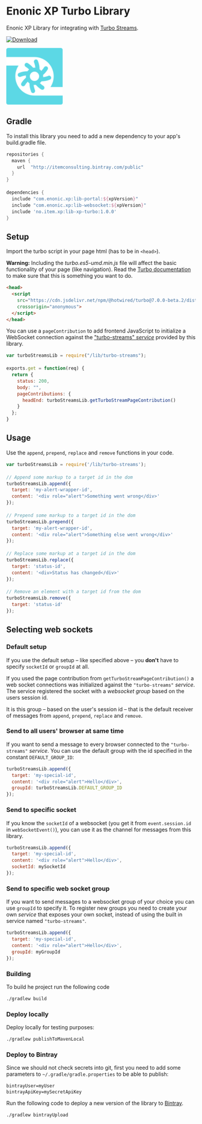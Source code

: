 # Enonic XP Turbo Library

Enonic XP Library for integrating with [Turbo Streams](https://turbo.hotwire.dev/reference/streams).

[ ![Download](https://api.bintray.com/packages/itemconsulting/public/no.item.xp.lib-xp-turbo/images/download.svg?version=1.0.0) ](https://bintray.com/itemconsulting/public/no.item.xp.lib-xp-turbo/1.0.0/link)


<img src="https://github.com/ItemConsulting/lib-xp-turbo/raw/main/docs/icon.svg?sanitize=true" width="150">

## Gradle

To install this library you need to add a new dependency to your app's build.gradle file.

```groovy
repositories {
  maven {
    url  "http://itemconsulting.bintray.com/public"
  }
}

dependencies {
  include "com.enonic.xp:lib-portal:${xpVersion}"
  include "com.enonic.xp:lib-websocket:${xpVersion}"
  include 'no.item.xp:lib-xp-turbo:1.0.0'
}
```

## Setup

Import the turbo script in your page html (has to be in `<head>`).

**Warning:** Including the *turbo.es5-umd.min.js* file will affect the basic functionality of your page (like navigation). 
Read the [Turbo documentation](https://turbo.hotwire.dev/handbook/introduction) to make sure that this is something you 
want to do.

```html  
<head>
  <script
    src="https://cdn.jsdelivr.net/npm/@hotwired/turbo@7.0.0-beta.2/dist/turbo.es5-umd.min.js"
    crossorigin="anonymous">
  </script>
</head>
```

You can use a `pageContribution` to add frontend JavaScript to initialize a WebSocket connection against the 
["turbo-streams" *service*](./src/main/resources/services/turbo-streams/turbo-streams.ts) provided by this library.

```javascript
var turboStreamsLib = require("/lib/turbo-streams");

exports.get = function(req) {
  return {
    status: 200,
    body: "",
    pageContributions: {
      headEnd: turboStreamsLib.getTurboStreamPageContribution()
    }
  };
}
```
## Usage

Use the `append`, `prepend`, `replace` and `remove` functions in your code.

```javascript
var turboStreamsLib = require('/lib/turbo-streams');

// Append some markup to a target id in the dom
turboStreamsLib.append({
  target: 'my-alert-wrapper-id', 
  content: '<div role="alert">Something went wrong</div>'
});

// Prepend some markup to a target id in the dom
turboStreamsLib.prepend({
  target: 'my-alert-wrapper-id', 
  content: '<div role="alert">Something else went wrong</div>'
});

// Replace some markup at a target id in the dom
turboStreamsLib.replace({
  target: 'status-id', 
  content: '<div>Status has changed</div>'
});

// Remove an element with a target id from the dom
turboStreamsLib.remove({
  target: 'status-id'
});
```

## Selecting web sockets

### Default setup

If you use the default setup – like specified above – you **don't** have to specify `socketId` or `groupId` at all. 

If you used the page contribution from `getTurboStreamPageContribution()` a web socket connections was initialized against
the `"turbo-streams"` *service*. The service registered the socket with a *websocket group* based on the users session id.

It is this group – based on the user's session id – that is the default receiver of messages from `append`, `prepend`,
`replace` and `remove`.

### Send to all users' browser at same time

If you want to send a message to every browser connected to the `"turbo-streams"` *service*. You can use the default 
group with the id specified in the constant `DEFAULT_GROUP_ID`:

```javascript
turboStreamsLib.append({
  target: 'my-special-id', 
  content: '<div role="alert">Hello</div>',
  groupId: turboStreamsLib.DEFAULT_GROUP_ID
});
```

### Send to specific socket

If you know the `socketId` of a websocket (you get it from `event.session.id` in `webSocketEvent()`), you can use it as 
the channel for messages from this library.

```javascript
turboStreamsLib.append({
  target: 'my-special-id', 
  content: '<div role="alert">Hello</div>',
  socketId: mySocketId
});
```

### Send to specific web socket group

If you want to send messages to a websocket group of your choice you can use `groupId` to specify it. To register new 
groups you need to create your own *service* that exposes your own socket, instead of using the built in service 
named `"turbo-streams"`.

```javascript
turboStreamsLib.append({
  target: 'my-special-id', 
  content: '<div role="alert">Hello</div>',
  groupId: myGroupId
});
```

### Building

To build he project run the following code

```bash
./gradlew build
```

### Deploy locally

Deploy locally for testing purposes:

```bash
./gradlew publishToMavenLocal
```
### Deploy to Bintray

Since we should not check secrets into git, first you need to add some parameters to `~/.gradle/gradle.properties` to be
able to publish:

```properties
bintrayUser=myUser
bintrayApiKey=mySecretApiKey
```

Run the following code to deploy a new version of the library to [Bintray](https://bintray.com/itemconsulting).

```bash
./gradlew bintrayUpload
```
